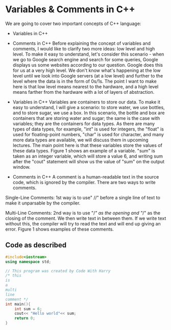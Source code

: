# Variables & Comments in C++

We are going to cover two important concepts of C++ language:

- Variables in C++
- Comments in C++
Before explaining the concept of variables and comments, I would like to clarify two more ideas: low level and high level. To make it easy to understand, let's consider this scenario - when we go to Google search engine and search for some queries, Google displays us some websites according to our question. Google does this for us at a very high level. We don't know what's happening at the low level until we look into Google servers (at a low level) and further to the level where the data is in the form of 0s/1s. The point I want to make here is that low level means nearest to the hardware, and a high level means farther from the hardware with a lot of layers of abstraction.

- Variables in C++
Variables are containers to store our data. To make it easy to understand, I will give a scenario: to store water, we use bottles, and to store sugar, we use a box. In this scenario, the bottle and box are containers that are storing water and sugar; the same is the case with variables; they are the containers for data types. As there are many types of data types, for example, "int" is used for integers, the "float" is used for floating-point numbers, "char" is used for character, and many more data types are available, we will discuss them in upcoming lectures. The main point here is that these variables store the values of these data types. Figure 1 shows an example of a variable. "sum" is taken as an integer variable, which will store a value 6, and writing sum after the "cout" statement will show us the value of "sum" on the output window.

- Comments in C++
A comment is a human-readable text in the source code, which is ignored by the compiler. There are two ways to write comments.

Single-Line Comments: 1st way is to use" //" before a single line of text to make it unparsable by the compiler.

Multi-Line Comments: 2nd way is to use "/*" as the opening and "*/" as the closing of the comment. We then write text in between them. If we write text without this, the compiler will try to read the text and will end up giving an error.  Figure 1 shows examples of these comments.

## Code as described
```cpp
#include<iostream>
using namespace std;

// This program was created by Code With Harry 
/* this
is 
a 
multi
line 
comment */
int main(){
    int sum = 6;
    cout<< "Hello world"<< sum;
    return 0;
}
```
